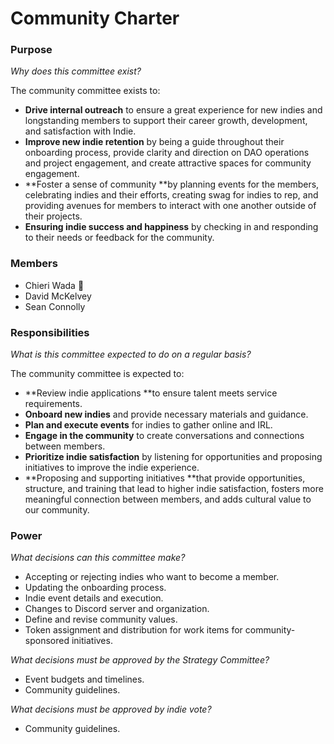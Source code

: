 # Community Charter

### Purpose

_Why does this committee exist?_

The community committee exists to:


* **Drive internal outreach** to ensure a great experience for new indies and longstanding members to support their career growth, development, and satisfaction with Indie.
* **Improve new indie retention** by being a guide throughout their onboarding process, provide clarity and direction on DAO operations and project engagement, and create attractive spaces for community engagement.
* **Foster a sense of community **by planning events for the members, celebrating indies and their efforts, creating swag for indies to rep, and providing avenues for members to interact with one another outside of their projects.
* **Ensuring indie success and happiness** by checking in and responding to their needs or feedback for the community.


### Members
* Chieri Wada 🧢
* David McKelvey
* Sean Connolly

### Responsibilities

_What is this committee expected to do on a regular basis?_

The community committee is expected to:


* **Review indie applications **to ensure talent meets service requirements.
* **Onboard new indies** and provide necessary materials and guidance.
* **Plan and execute events** for indies to gather online and IRL.
* **Engage in the community** to create conversations and connections between members.
* **Prioritize indie satisfaction** by listening for opportunities and proposing initiatives to improve the indie experience.
* **Proposing and supporting initiatives **that provide opportunities, structure, and training that lead to higher indie satisfaction, fosters more meaningful connection between members, and adds cultural value to our community.


### Power

_What decisions can this committee make?_

* Accepting or rejecting indies who want to become a member.
* Updating the onboarding process.
* Indie event details and execution.
* Changes to Discord server and organization.
* Define and revise community values.
* Token assignment and distribution for work items for community-sponsored initiatives.

_What decisions must be approved by the Strategy Committee?_

* Event budgets and timelines.
* Community guidelines.

_What decisions must be approved by indie vote?_

* Community guidelines.
